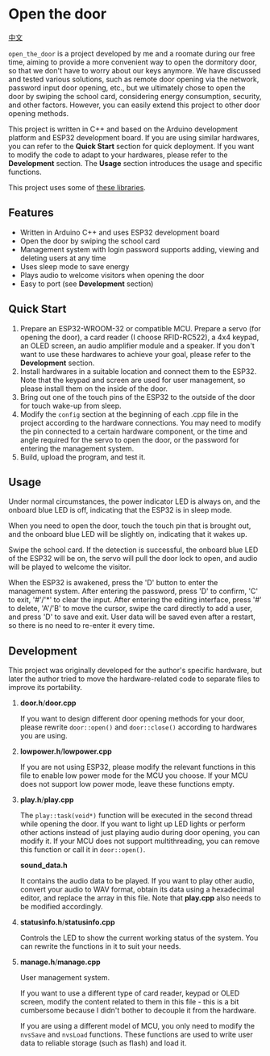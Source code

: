 # Open the door

[中文](./README_CN.md)

`open_the_door` is a project developed by me and a roomate during our free time, aiming to provide a more convenient way to open the dormitory door, so that we don't have to worry about our keys anymore. We have discussed and tested various solutions, such as remote door opening via the network, password input door opening, etc., but we ultimately chose to open the door by swiping the school card, considering energy consumption, security, and other factors. However, you can easily extend this project to other door opening methods.

This project is written in C++ and based on the Arduino development platform and ESP32 development board. If you are using similar hardwares, you can refer to the **Quick Start** section for quick deployment. If you want to modify the code to adapt to your hardwares, please refer to the **Development** section. The **Usage** section introduces the usage and specific functions.

This project uses some of [these libraries](https://github.com/illustager/MyArduino).

## Features

- Written in Arduino C++ and uses ESP32 development board
- Open the door by swiping the school card
- Management system with login password supports adding, viewing and deleting users at any time
- Uses sleep mode to save energy
- Plays audio to welcome visitors when opening the door
- Easy to port (see **Development** section)

## Quick Start

1. Prepare an ESP32-WROOM-32 or compatible MCU. Prepare a servo (for opening the door), a card reader (I choose RFID-RC522), a 4x4 keypad, an OLED screen, an audio amplifier module and a speaker. If you don't want to use these hardwares to achieve your goal, please refer to the **Development** section.
2. Install hardwares in a suitable location and connect them to the ESP32. Note that the keypad and screen are used for user management, so please install them on the inside of the door.
3. Bring out one of the touch pins of the ESP32 to the outside of the door for touch wake-up from sleep.
4. Modify the `config` section at the beginning of each .cpp file in the project according to the hardware connections. You may need to modify the pin connected to a certain hardware component, or the time and angle required for the servo to open the door, or the password for entering the management system.
5. Build, upload the program, and test it.

## Usage

Under normal circumstances, the power indicator LED is always on, and the onboard blue LED is off, indicating that the ESP32 is in sleep mode.

When you need to open the door, touch the touch pin that is brought out, and the onboard blue LED will be slightly on, indicating that it wakes up.

Swipe the school card. If the detection is successful, the onboard blue LED of the ESP32 will be on, the servo will pull the door lock to open, and audio will be played to welcome the visitor.

When the ESP32 is awakened, press the 'D' button to enter the management system. After entering the password, press 'D' to confirm, 'C' to exit, '#'/'*' to clear the input. After entering the editing interface, press '#' to delete, 'A'/'B' to move the cursor, swipe the card directly to add a user, and press 'D' to save and exit. User data will be saved even after a restart, so there is no need to re-enter it every time.

## Development

This project was originally developed for the author's specific hardware, but later the author tried to move the hardware-related code to separate files to improve its portability.

1. **door.h**/**door.cpp**

	If you want to design different door opening methods for your door, please rewrite `door::open()` and `door::close()` according to hardwares you are using.

2. **lowpower.h**/**lowpower.cpp**

	If you are not using ESP32, please modify the relevant functions in this file to enable low power mode for the MCU you choose. If your MCU does not support low power mode, leave these functions empty.

3. **play.h**/**play.cpp**

	The `play::task(void*)` function will be executed in the second thread while opening the door. If you want to light up LED lights or perform other actions instead of just playing audio during door opening, you can modify it. If your MCU does not support multithreading, you can remove this function or call it in `door::open()`.

	**sound_data.h**

	It contains the audio data to be played. If you want to play other audio, convert your audio to WAV format, obtain its data using a hexadecimal editor, and replace the array in this file. Note that **play.cpp** also needs to be modified accordingly.

4. **statusinfo.h**/**statusinfo.cpp**

	Controls the LED to show the current working status of the system. You can rewrite the functions in it to suit your needs.

5. **manage.h**/**manage.cpp**

	User management system.

	If you want to use a different type of card reader, keypad or OLED screen, modify the content related to them in this file - this is a bit cumbersome because I didn't bother to decouple it from the hardware.

	If you are using a different model of MCU, you only need to modify the `nvsSave` and `nvsLoad` functions. These functions are used to write user data to reliable storage (such as flash) and load it.
